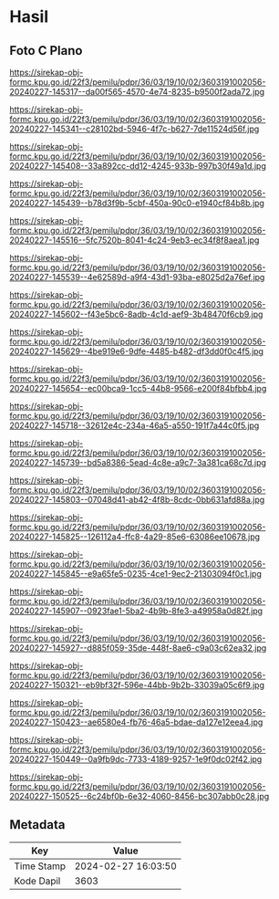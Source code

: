 # Hasil

## Foto C Plano

https://sirekap-obj-formc.kpu.go.id/22f3/pemilu/pdpr/36/03/19/10/02/3603191002056-20240227-145317--da00f565-4570-4e74-8235-b9500f2ada72.jpg

https://sirekap-obj-formc.kpu.go.id/22f3/pemilu/pdpr/36/03/19/10/02/3603191002056-20240227-145341--c28102bd-5946-4f7c-b627-7de11524d56f.jpg

https://sirekap-obj-formc.kpu.go.id/22f3/pemilu/pdpr/36/03/19/10/02/3603191002056-20240227-145408--33a892cc-dd12-4245-933b-997b30f49a1d.jpg

https://sirekap-obj-formc.kpu.go.id/22f3/pemilu/pdpr/36/03/19/10/02/3603191002056-20240227-145439--b78d3f9b-5cbf-450a-90c0-e1940cf84b8b.jpg

https://sirekap-obj-formc.kpu.go.id/22f3/pemilu/pdpr/36/03/19/10/02/3603191002056-20240227-145516--5fc7520b-8041-4c24-9eb3-ec34f8f8aea1.jpg

https://sirekap-obj-formc.kpu.go.id/22f3/pemilu/pdpr/36/03/19/10/02/3603191002056-20240227-145539--4e62589d-a9f4-43d1-93ba-e8025d2a76ef.jpg

https://sirekap-obj-formc.kpu.go.id/22f3/pemilu/pdpr/36/03/19/10/02/3603191002056-20240227-145602--f43e5bc6-8adb-4c1d-aef9-3b48470f6cb9.jpg

https://sirekap-obj-formc.kpu.go.id/22f3/pemilu/pdpr/36/03/19/10/02/3603191002056-20240227-145629--4be919e6-9dfe-4485-b482-df3dd0f0c4f5.jpg

https://sirekap-obj-formc.kpu.go.id/22f3/pemilu/pdpr/36/03/19/10/02/3603191002056-20240227-145654--ec00bca9-1cc5-44b8-9566-e200f84bfbb4.jpg

https://sirekap-obj-formc.kpu.go.id/22f3/pemilu/pdpr/36/03/19/10/02/3603191002056-20240227-145718--32612e4c-234a-46a5-a550-191f7a44c0f5.jpg

https://sirekap-obj-formc.kpu.go.id/22f3/pemilu/pdpr/36/03/19/10/02/3603191002056-20240227-145739--bd5a8386-5ead-4c8e-a9c7-3a381ca68c7d.jpg

https://sirekap-obj-formc.kpu.go.id/22f3/pemilu/pdpr/36/03/19/10/02/3603191002056-20240227-145803--07048d41-ab42-4f8b-8cdc-0bb631afd88a.jpg

https://sirekap-obj-formc.kpu.go.id/22f3/pemilu/pdpr/36/03/19/10/02/3603191002056-20240227-145825--126112a4-ffc8-4a29-85e6-63086ee10678.jpg

https://sirekap-obj-formc.kpu.go.id/22f3/pemilu/pdpr/36/03/19/10/02/3603191002056-20240227-145845--e9a65fe5-0235-4ce1-9ec2-21303094f0c1.jpg

https://sirekap-obj-formc.kpu.go.id/22f3/pemilu/pdpr/36/03/19/10/02/3603191002056-20240227-145907--0923fae1-5ba2-4b9b-8fe3-a49958a0d82f.jpg

https://sirekap-obj-formc.kpu.go.id/22f3/pemilu/pdpr/36/03/19/10/02/3603191002056-20240227-145927--d885f059-35de-448f-8ae6-c9a03c62ea32.jpg

https://sirekap-obj-formc.kpu.go.id/22f3/pemilu/pdpr/36/03/19/10/02/3603191002056-20240227-150321--eb9bf32f-596e-44bb-9b2b-33039a05c6f9.jpg

https://sirekap-obj-formc.kpu.go.id/22f3/pemilu/pdpr/36/03/19/10/02/3603191002056-20240227-150423--ae6580e4-fb76-46a5-bdae-da127e12eea4.jpg

https://sirekap-obj-formc.kpu.go.id/22f3/pemilu/pdpr/36/03/19/10/02/3603191002056-20240227-150449--0a9fb9dc-7733-4189-9257-1e9f0dc02f42.jpg

https://sirekap-obj-formc.kpu.go.id/22f3/pemilu/pdpr/36/03/19/10/02/3603191002056-20240227-150525--6c24bf0b-6e32-4060-8456-bc307abb0c28.jpg


## Metadata

| Key        | Value               |
| ---------- | ------------------- |
| Time Stamp | 2024-02-27 16:03:50 |
| Kode Dapil | 3603                |



